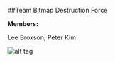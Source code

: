 ##Team Bitmap Destruction Force

**Members:**

Lee Broxson, Peter Kim

![alt tag](assets/bitmap.bmp)
